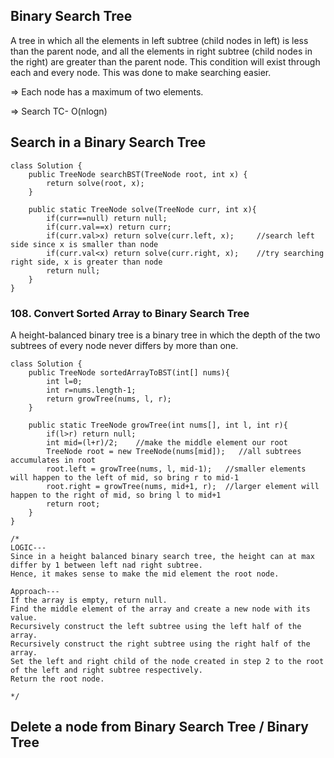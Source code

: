## Binary Search Tree
A tree in which all the elements in left subtree (child nodes in left) is less than the parent node, and all the elements in right subtree (child nodes in the right) are greater than the parent node. This condition will exist through each and every node.
This was done to make searching easier.

=> Each node has a maximum of two elements.

=> Search TC- O(nlogn)

## Search in a Binary Search Tree
```
class Solution {
    public TreeNode searchBST(TreeNode root, int x) {
        return solve(root, x);
    }

    public static TreeNode solve(TreeNode curr, int x){
        if(curr==null) return null;
        if(curr.val==x) return curr;
        if(curr.val>x) return solve(curr.left, x);     //search left side since x is smaller than node
        if(curr.val<x) return solve(curr.right, x);    //try searching right side, x is greater than node
        return null;
    }
}
```

### 108. Convert Sorted Array to Binary Search Tree
A height-balanced binary tree is a binary tree in which the depth of the two subtrees of every node never differs by more than one.
```
class Solution {
    public TreeNode sortedArrayToBST(int[] nums){
        int l=0;
        int r=nums.length-1;
        return growTree(nums, l, r);
    }

    public static TreeNode growTree(int nums[], int l, int r){
        if(l>r) return null;
        int mid=(l+r)/2;    //make the middle element our root
        TreeNode root = new TreeNode(nums[mid]);   //all subtrees accumulates in root
        root.left = growTree(nums, l, mid-1);   //smaller elements will happen to the left of mid, so bring r to mid-1
        root.right = growTree(nums, mid+1, r);  //larger element will happen to the right of mid, so bring l to mid+1
        return root;
    }
}

/*
LOGIC---
Since in a height balanced binary search tree, the height can at max differ by 1 between left nad right subtree.
Hence, it makes sense to make the mid element the root node.

Approach---
If the array is empty, return null.
Find the middle element of the array and create a new node with its value.
Recursively construct the left subtree using the left half of the array.
Recursively construct the right subtree using the right half of the array.
Set the left and right child of the node created in step 2 to the root of the left and right subtree respectively.
Return the root node.

*/
```
## Delete a node from Binary Search Tree / Binary Tree
